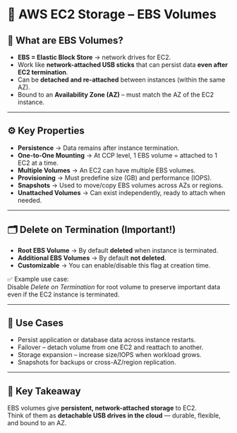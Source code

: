 # 💾 AWS EC2 Storage – EBS Volumes

## 📌 What are EBS Volumes?
- **EBS = Elastic Block Store** → network drives for EC2.  
- Work like **network-attached USB sticks** that can persist data **even after EC2 termination**.  
- Can be **detached and re-attached** between instances (within the same AZ).  
- Bound to an **Availability Zone (AZ)** – must match the AZ of the EC2 instance.  

---

## ⚙️ Key Properties
- **Persistence** → Data remains after instance termination.  
- **One-to-One Mounting** → At CCP level, 1 EBS volume = attached to 1 EC2 at a time.  
- **Multiple Volumes** → An EC2 can have multiple EBS volumes.  
- **Provisioning** → Must predefine size (GB) and performance (IOPS).  
- **Snapshots** → Used to move/copy EBS volumes across AZs or regions.  
- **Unattached Volumes** → Can exist independently, ready to attach when needed.  

---

## 🗂️ Delete on Termination (Important!)
- **Root EBS Volume** → By default **deleted** when instance is terminated.  
- **Additional EBS Volumes** → By default **not deleted**.  
- **Customizable** → You can enable/disable this flag at creation time.  

✅ Example use case:  
Disable *Delete on Termination* for root volume to preserve important data even if the EC2 instance is terminated.  

---

## 🚀 Use Cases
- Persist application or database data across instance restarts.  
- Failover – detach volume from one EC2 and reattach to another.  
- Storage expansion – increase size/IOPS when workload grows.  
- Snapshots for backups or cross-AZ/region replication.  

---

## 🧠 Key Takeaway
EBS volumes give **persistent, network-attached storage** to EC2.  
Think of them as **detachable USB drives in the cloud** — durable, flexible, and bound to an AZ.
